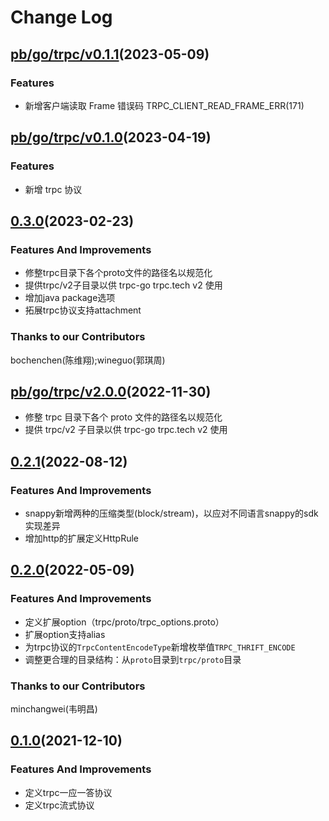 # Change Log

## [pb/go/trpc/v0.1.1](https://git.woa.com/trpc/trpc-protocol/tree/pb/go/trpc/v0.1.1)(2023-05-09)
### Features
- 新增客户端读取 Frame 错误码 TRPC_CLIENT_READ_FRAME_ERR(171) 

## [pb/go/trpc/v0.1.0](https://git.woa.com/trpc/trpc-protocol/tree/pb/go/trpc/v0.1.0)(2023-04-19)
### Features
- 新增 trpc 协议

## [0.3.0](https://git.woa.com/trpc/trpc-protocol/tree/v0.3.0)(2023-02-23)
### Features And Improvements
- 修整trpc目录下各个proto文件的路径名以规范化
- 提供trpc/v2子目录以供 trpc-go trpc.tech v2 使用
- 增加java package选项
- 拓展trpc协议支持attachment

### Thanks to our Contributors
bochenchen(陈维翔);wineguo(郭琪周)

## [pb/go/trpc/v2.0.0](https://git.woa.com/trpc/trpc-protocol/tree/pb/go/trpc/v2.0.0-alpha)(2022-11-30)

- 修整 trpc 目录下各个 proto 文件的路径名以规范化
- 提供 trpc/v2 子目录以供 trpc-go trpc.tech v2 使用

## [0.2.1](https://git.woa.com/trpc/trpc-protocol/tree/v0.2.1)(2022-08-12)
### Features And Improvements
- snappy新增两种的压缩类型(block/stream)，以应对不同语言snappy的sdk实现差异
- 增加http的扩展定义HttpRule

## [0.2.0](https://git.woa.com/trpc/trpc-protocol/tree/v0.2.0)(2022-05-09)
### Features And Improvements
- 定义扩展option（trpc/proto/trpc_options.proto）
- 扩展option支持alias
- 为trpc协议的`TrpcContentEncodeType`新增枚举值`TRPC_THRIFT_ENCODE`
- 调整更合理的目录结构：从`proto`目录到`trpc/proto`目录

### Thanks to our Contributors
minchangwei(韦明昌)

## [0.1.0](https://git.woa.com/trpc/trpc-protocol/tree/v0.1.0)(2021-12-10)
### Features And Improvements
- 定义trpc一应一答协议
- 定义trpc流式协议
